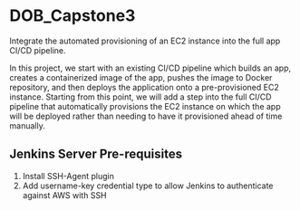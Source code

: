 # DOB_Capstone3
Integrate the automated provisioning of an EC2 instance into the full app CI/CD pipeline.

In this project, we start with an existing CI/CD pipeline which builds an app, creates a containerized image of the app, pushes the image to Docker repository, and then deploys the application onto a pre-provisioned EC2 instance.  Starting from this point, we will add a step into the full CI/CD pipeline that automatically provisions the EC2 instance on which the app will be deployed rather than needing to have it provisioned ahead of time manually.

## Jenkins Server Pre-requisites

1. Install SSH-Agent plugin
2. Add username-key credential type to allow Jenkins to authenticate against AWS with SSH